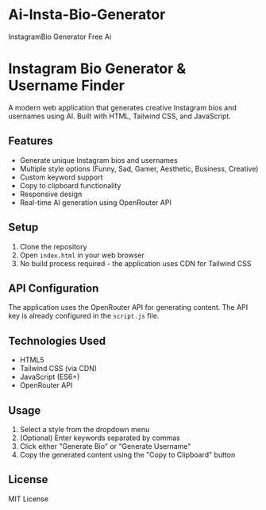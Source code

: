 # Ai-Insta-Bio-Generator
InstagramBio Generator Free Ai

# Instagram Bio Generator & Username Finder

A modern web application that generates creative Instagram bios and usernames using AI. Built with HTML, Tailwind CSS, and JavaScript.

## Features

- Generate unique Instagram bios and usernames
- Multiple style options (Funny, Sad, Gamer, Aesthetic, Business, Creative)
- Custom keyword support
- Copy to clipboard functionality
- Responsive design
- Real-time AI generation using OpenRouter API

## Setup

1. Clone the repository
2. Open `index.html` in your web browser
3. No build process required - the application uses CDN for Tailwind CSS

## API Configuration

The application uses the OpenRouter API for generating content. The API key is already configured in the `script.js` file.

## Technologies Used

- HTML5
- Tailwind CSS (via CDN)
- JavaScript (ES6+)
- OpenRouter API

## Usage

1. Select a style from the dropdown menu
2. (Optional) Enter keywords separated by commas
3. Click either "Generate Bio" or "Generate Username"
4. Copy the generated content using the "Copy to Clipboard" button

## License

MIT License 
